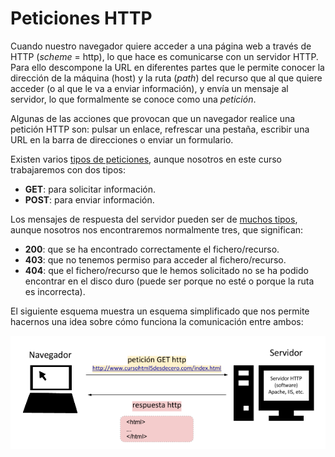 # Peticiones HTTP

Cuando nuestro navegador quiere acceder a una página web a través de HTTP (*scheme* = http), lo que hace es comunicarse con un servidor HTTP. Para ello descompone la URL en diferentes partes que le permite conocer la dirección de la máquina (host) y la ruta (*path*) del recurso que al que quiere acceder (o al que le va a enviar información), y envía un mensaje al servidor, lo que formalmente se conoce como una *petición*.

Algunas de las acciones que provocan que un navegador realice una petición HTTP son: pulsar un enlace, refrescar una pestaña, escribir una URL en la barra de direcciones o enviar un formulario.

Existen varios [tipos de peticiones](https://es.wikipedia.org/wiki/Hypertext_Transfer_Protocol#M.C3.A9todos_de_petici.C3.B3n), aunque nosotros en este curso trabajaremos con dos tipos:
* **GET**: para solicitar información.
* **POST**: para enviar información.

Los mensajes de respuesta del servidor pueden ser de [muchos tipos](https://es.wikipedia.org/wiki/Hypertext_Transfer_Protocol#C.C3.B3digos_de_respuesta), aunque nosotros nos encontraremos normalmente tres, que significan:
* **200**: que se ha encontrado correctamente el fichero/recurso.
* **403**: que no tenemos permiso para acceder al fichero/recurso.
* **404**: que el fichero/recurso que le hemos solicitado no se ha podido encontrar en el disco duro (puede ser porque no esté o porque la ruta es incorrecta).
 
El siguiente esquema muestra un esquema simplificado que nos permite hacernos una idea sobre cómo funciona la comunicación entre ambos:

![Arquitectura](../images/client-server.png?token=aGhrYW9zOmNjZWEzYzUwLTdlNWItNGVjOC05MzA0LTkxZDdhMWUxOGZhOA%3D%3D)